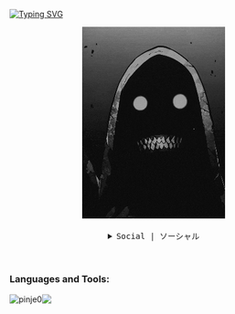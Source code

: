 <!-- <a href="https://yurak-twcss.vercel.app"><img src="https://readme-typing-svg.demolab.com?font=Fira+Code&pause=1000&color=41B883&width=435&lines=おざす%E3%80%81pinje+here" alt="Typing SVG" /></a> -->
<a href="https://yurak-twcss.vercel.app" nofollow noopener noreferrer><img src="https://readme-typing-svg.demolab.com?font=Fira+Code&pause=1000&color=41B883&width=435&lines=hi%2C+pinje+here" alt="Typing SVG" /></a>

<div align="center"><img src="https://github.com/pinje0/pinje0/blob/main/drp.gif" alt="drp"/></div>

<br>
<!---
<p align="center">
  <img src="https://profile-counter.glitch.me/{pinje0}/count.svg" width="160px" alt="pinje0 :: Visitor's Count" />
</p> 
-->

<details align="center">
   <summary><samp>Social | ソーシャル</samp></summary>
   <br>
    <!-- English -->
   <details>
      <summary><samp>English</samp></summary>
      <p align="center"><samp><a href="https://yurak-twcss.vercel.app/" target="_blank" nofollow noopener noreferrer>Personal website</a></samp></p> 
   <p align="center">
      <a href="https://www.instagram.com/pinje__/" target="_blank" nofollow noopener noreferrer><img src="https://img.shields.io/badge/Instagram-%23E4405F.svg?style=flat-square&logo=Instagram&logoColor=white" /></a>
      <a href="https://github.com/pinje0" target="_blank" nofollow noopener noreferrer><img src="https://img.shields.io/badge/github-%23121011.svg?style=flat-square&logo=github&logoColor=white" /></a>
      <a href="https://steamcommunity.com/id/kyotorainn" target="_blank" nofollow noopener noreferrer><img src="https://img.shields.io/badge/steam-%23000000.svg?style=flat-square&logo=steam&logoColor=white" /></a>
      <a href="https://open.spotify.com/user/21mxjp3gplpyos5ef7ung3iwq?si=e82e8feab08e4bfc" target="_blank" nofollow noopener noreferrer><img src="https://img.shields.io/badge/Spotify-1ED760?style=flat-square&logo=spotify&logoColor=white" /></a>
  </p>
  <p align="center"><samp>Inspired by <a href="https://github.com/kevinjycui/kevinjycui">kevinjycui</a></samp></p>
   </details>
  <!-- Japanese -->
   <details>
      <summary><samp>Japanese (日本語)</samp></summary>
      <p align="center"><samp><a href="https://yurak-twcss.vercel.app/" target="_blank" nofollow noopener noreferrer>パーソナルウェブサイト</a></samp></p> 
   <p align="center">
      <a href="https://www.instagram.com/pinje__/" target="_blank" nofollow noopener noreferrer><img src="https://img.shields.io/badge/インスタグラム-%23E4405F.svg?style=flat-square&logo=Instagram&logoColor=white" /></a>
      <a href="https://github.com/pinje0" target="_blank" nofollow noopener noreferrer><img src="https://img.shields.io/badge/ギットハブ-%23121011.svg?style=flat-square&logo=github&logoColor=white" /></a>
      <a href="https://steamcommunity.com/id/kyotorainn" target="_blank" nofollow noopener noreferrer><img src="https://img.shields.io/badge/スチーム-%23000000.svg?style=flat-square&logo=steam&logoColor=white" /></a>
      <a href="https://open.spotify.com/user/21mxjp3gplpyos5ef7ung3iwq?si=e82e8feab08e4bfc" target="_blank" nofollow noopener noreferrer><img src="https://img.shields.io/badge/スポティファイ-1ED760?style=flat-square&logo=spotify&logoColor=white" /></a>
  </p>
  <p align="center"><samp><a href="https://github.com/kevinjycui/kevinjycui">kevinjycui</a>に影響を受けました</samp></p>
   </details>
</details>


<br>

# <h3 align="left">Languages and Tools:</h3>
<p>
    <a>
        <img
            align="left"
            src="https://github-readme-stats-pinje0.vercel.app/api/top-langs/?username=pinje0&layout=compact&theme=dark&count-private=true&langs_count=10"
            alt="pinje0"
        />
    </a>
    <div align = "right>
      <img src="https://img.shields.io/badge/HTML5-E34F26?style=flat-square&logo=html5&logoColor=white"
    </div>
</p>

<div>
  
  [![](https://skillicons.dev/icons?i=html,css,js,ts,nodejs,tailwind,react,python,git,github,powershell,vscode,windows&perline=9&theme=dark)](https://skillicons.dev)

</div>
